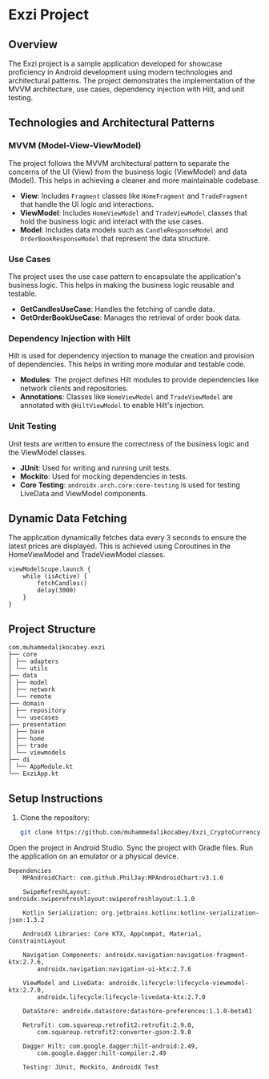 # Exzi Project

## Overview
The Exzi project is a sample application developed for showcase proficiency in Android development using modern technologies and architectural patterns. The project demonstrates the implementation of the MVVM architecture, use cases, dependency injection with Hilt, and unit testing.

## Technologies and Architectural Patterns

### MVVM (Model-View-ViewModel)
The project follows the MVVM architectural pattern to separate the concerns of the UI (View) from the business logic (ViewModel) and data (Model). This helps in achieving a cleaner and more maintainable codebase.

- **View**: Includes `Fragment` classes like `HomeFragment` and `TradeFragment` that handle the UI logic and interactions.
- **ViewModel**: Includes `HomeViewModel` and `TradeViewModel` classes that hold the business logic and interact with the use cases.
- **Model**: Includes data models such as `CandleResponseModel` and `OrderBookResponseModel` that represent the data structure.

### Use Cases
The project uses the use case pattern to encapsulate the application's business logic. This helps in making the business logic reusable and testable.

- **GetCandlesUseCase**: Handles the fetching of candle data.
- **GetOrderBookUseCase**: Manages the retrieval of order book data.

### Dependency Injection with Hilt
Hilt is used for dependency injection to manage the creation and provision of dependencies. This helps in writing more modular and testable code.

- **Modules**: The project defines Hilt modules to provide dependencies like network clients and repositories.
- **Annotations**: Classes like `HomeViewModel` and `TradeViewModel` are annotated with `@HiltViewModel` to enable Hilt's injection.

### Unit Testing
Unit tests are written to ensure the correctness of the business logic and the ViewModel classes.

- **JUnit**: Used for writing and running unit tests.
- **Mockito**: Used for mocking dependencies in tests.
- **Core Testing**: `androidx.arch.core:core-testing` is used for testing LiveData and ViewModel components.

## Dynamic Data Fetching
The application dynamically fetches data every 3 seconds to ensure the latest prices are displayed. This is achieved using Coroutines in the HomeViewModel and TradeViewModel classes.
``` 
viewModelScope.launch {
    while (isActive) {
        fetchCandles()
        delay(3000)
    }
}
``` 

## Project Structure
```
com.muhammedalikocabey.exzi
├── core
│ ├── adapters
│ └── utils
├── data
│ ├── model
│ ├── network
│ └── remote
├── domain
│ ├── repository
│ └── usecases
├── presentation
│ ├── base
│ ├── home
│ ├── trade
│ └── viewmodels
├── di
│ └── AppModule.kt
└── ExziApp.kt
``` 

## Setup Instructions

1. Clone the repository:
   ```bash
   git clone https://github.com/muhammedalikocabey/Exzi_CryptoCurrencyTrade_AndroidApp/```
Open the project in Android Studio.
Sync the project with Gradle files.
Run the application on an emulator or a physical device.


``` 
Dependencies
    MPAndroidChart: com.github.PhilJay:MPAndroidChart:v3.1.0

    SwipeRefreshLayout: androidx.swiperefreshlayout:swiperefreshlayout:1.1.0

    Kotlin Serialization: org.jetbrains.kotlinx:kotlinx-serialization-json:1.3.2

    AndroidX Libraries: Core KTX, AppCompat, Material, ConstraintLayout

    Navigation Components: androidx.navigation:navigation-fragment-ktx:2.7.6, 
        androidx.navigation:navigation-ui-ktx:2.7.6

    ViewModel and LiveData: androidx.lifecycle:lifecycle-viewmodel-ktx:2.7.0, 
        androidx.lifecycle:lifecycle-livedata-ktx:2.7.0

    DataStore: androidx.datastore:datastore-preferences:1.1.0-beta01

    Retrofit: com.squareup.retrofit2:retrofit:2.9.0, 
        com.squareup.retrofit2:converter-gson:2.9.0

    Dagger Hilt: com.google.dagger:hilt-android:2.49, 
        com.google.dagger:hilt-compiler:2.49

    Testing: JUnit, Mockito, AndroidX Test
``` 
